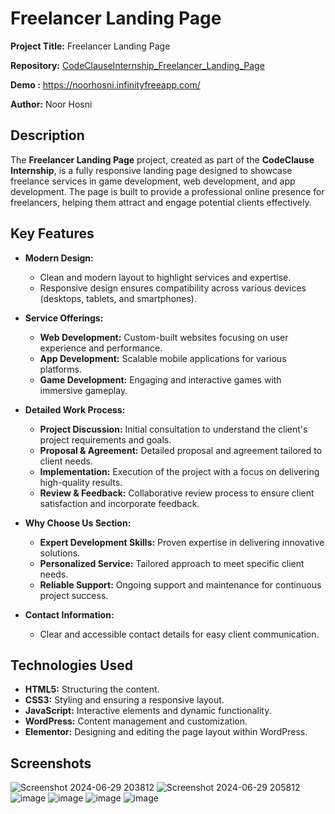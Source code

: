# Freelancer Landing Page

**Project Title:** Freelancer Landing Page 

**Repository:** [CodeClauseInternship_Freelancer_Landing_Page](https://github.com/noorhosni/CodeClauseInternship_Freelancer_Landing_Page)

**Demo :** https://noorhosni.infinityfreeapp.com/

**Author:** Noor Hosni

## Description

The **Freelancer Landing Page** project, created as part of the **CodeClause Internship**, is a fully responsive landing page designed to showcase freelance services in game development, web development, and app development. The page is built to provide a professional online presence for freelancers, helping them attract and engage potential clients effectively.

## Key Features

- **Modern Design:** 
  - Clean and modern layout to highlight services and expertise.
  - Responsive design ensures compatibility across various devices (desktops, tablets, and smartphones).

- **Service Offerings:**
  - **Web Development:** Custom-built websites focusing on user experience and performance.
  - **App Development:** Scalable mobile applications for various platforms.
  - **Game Development:** Engaging and interactive games with immersive gameplay.

- **Detailed Work Process:**
  - **Project Discussion:** Initial consultation to understand the client's project requirements and goals.
  - **Proposal & Agreement:** Detailed proposal and agreement tailored to client needs.
  - **Implementation:** Execution of the project with a focus on delivering high-quality results.
  - **Review & Feedback:** Collaborative review process to ensure client satisfaction and incorporate feedback.

- **Why Choose Us Section:**
  - **Expert Development Skills:** Proven expertise in delivering innovative solutions.
  - **Personalized Service:** Tailored approach to meet specific client needs.
  - **Reliable Support:** Ongoing support and maintenance for continuous project success.

- **Contact Information:**
  - Clear and accessible contact details for easy client communication.

## Technologies Used

- **HTML5:** Structuring the content.
- **CSS3:** Styling and ensuring a responsive layout.
- **JavaScript:** Interactive elements and dynamic functionality.
- **WordPress:** Content management and customization.
- **Elementor:** Designing and editing the page layout within WordPress.
    
## Screenshots

![Screenshot 2024-06-29 203812](https://github.com/noorhosni/CodeClauseInternship_Freelancer_Landing_Page/assets/137703915/bf49bd28-8395-407a-a365-58127095c8cd)
![Screenshot 2024-06-29 205812](https://github.com/noorhosni/CodeClauseInternship_Freelancer_Landing_Page/assets/137703915/b265ba43-d2dc-4a76-819f-d8a78f87cd11)
![image](https://github.com/noorhosni/CodeClauseInternship_Freelancer_Landing_Page/assets/137703915/09df3a59-fe89-4928-8505-fcebbda7818d)
![image](https://github.com/noorhosni/CodeClauseInternship_Freelancer_Landing_Page/assets/137703915/50f581a4-1d8e-4efa-a5cf-e521702c854d)
![image](https://github.com/noorhosni/CodeClauseInternship_Freelancer_Landing_Page/assets/137703915/b5ca7c33-771e-48a0-be76-48bfe6cee30a)
![image](https://github.com/noorhosni/CodeClauseInternship_Freelancer_Landing_Page/assets/137703915/a41d059b-139c-4d61-b462-bda003982df1)








